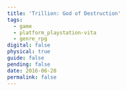 ```yaml
---
title: 'Trillion: God of Destruction'
tags:
  - game
  - platform_playstation-vita
  - genre_rpg
digital: false
physical: true
guide: false
pending: false
date: 2016-06-28
permalink: false
---
```

